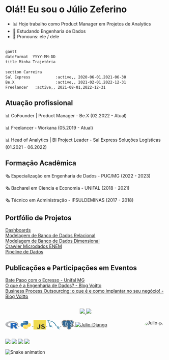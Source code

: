 # Olá!! Eu sou o Júlio Zeferino


- 📊 Hoje trabalho como Product Manager em Projetos de Analytics
- 🌱 Estudando Engenharia de Dados
- 👦 Pronouns: ele / dele

```mermaid

gantt
dateFormat  YYYY-MM-DD
title Minha Trajetória

section Carreira
Sal Express           :active,, 2020-06-01,2021-06-30
Be.X                  :active,, 2021-02-01,2022-12-31
Freelancer   :active,, 2021-08-01,2022-12-31

```

  
## Atuação profissional
  
📊 CoFounder | Product Manager - Be.X (02.2022 - Atual) 

📊 Freelancer - Workana (05.2019 - Atual) 
 
 
📊 Head of Analytics | BI Project Leader - Sal Express Soluções Logísticas (01.2021 - 06.2022)

  
## Formação Acadêmica
  
:newspaper_roll: Especialização em Engenharia de Dados - PUC/MG (2022 - 2023)

:newspaper_roll: Bacharel em Ciencia e Economia - UNIFAL (2018 - 2021)

:newspaper_roll: Técnico em Administração - IFSULDEMINAS (2017 - 2018)   

## Portfólio de Projetos
[Dashboards](https://github.com/julioszeferino/dashboards)  
[Modelagem de Banco de Dados Relacional](https://github.com/julioszeferino/banco_dados_relacional)  
[Modelagem de Banco de Dados Dimensional](https://github.com/julioszeferino/banco_dados_dimensional)  
[Crawler Microdados ENEM](https://github.com/julioszeferino/crawler_enem)  
[Pipeline de Dados]()  

## Publicações e Participações em Eventos

[Bate Papo com o Egresso - Unifal MG](https://www.youtube.com/watch?v=YG-65-kyqNA)  
[O que é a Engenharia de Dados? - Blog Voitto](https://voitto.com.br/blog/artigo/o-que-e-engenharia-de-dados)  
[Business Process Outsourcing: o que é e como implantar no seu negócio! - Blog Voitto](https://voitto.com.br/blog/artigo/bpo)


##

<div align="center">
  <a href="https://github.com/julioszeferino">
  <img height="150em" src="https://github-readme-stats.vercel.app/api?username=julioszeferino&show_icons=true&theme=merko&include_all_commits=true&count_private=true"/>
  <img height="150em" src="https://github-readme-stats.vercel.app/api/top-langs/?username=julioszeferino&layout=compact&langs_count=7&theme=merko"/>
</div>
<div style="display: inline_block"><br>
  <img align="center" alt="Julio-R" height="30" width="40" src="https://raw.githubusercontent.com/devicons/devicon/master/icons/r/r-original.svg">
  <img align="center" alt="Julio-Python" height="30" width="40" src="https://raw.githubusercontent.com/devicons/devicon/master/icons/python/python-original.svg">
  <img align="center" alt="Julio-JavaScript" height="30" width="40" src="https://raw.githubusercontent.com/devicons/devicon/master/icons/javascript/javascript-original.svg">
  <img align="center" alt="Julio-JavaScript" height="30" width="40" src="https://raw.githubusercontent.com/devicons/devicon/master/icons/mysql/mysql-original.svg">
  <img align="center" alt="Julio-JavaScript" height="30" width="40" src="https://raw.githubusercontent.com/devicons/devicon/master/icons/postgresql/postgresql-original.svg">
  <img align="center" alt="Julio-Django" height="30" width="40" 
src="https://cdn.jsdelivr.net/gh/devicons/devicon/icons/django/django-plain.svg">
  <img align="right" alt="Julio-pic" height="150" style="border-radius:50px;" src="https://i.imgur.com/MP8GheZ.jpg">
</div>
  
  ##
 
<div> 
  <a href="https://www.youtube.com/channel/UCEd-J_YE0MQRxJkWXE98zpA" target="_blank"><img src="https://img.shields.io/badge/YouTube-FF0000?style=for-the-badge&logo=youtube&logoColor=white" target="_blank"></a>
  <a href="https://www.instagram.com/julioszeferino/" target="_blank"><img src="https://img.shields.io/badge/-Instagram-%23E4405F?style=for-the-badge&logo=instagram&logoColor=white" target="_blank"></a>
  <a href = "mailto:julioszeferino@gmail.com"><img src="https://img.shields.io/badge/-Gmail-%23333?style=for-the-badge&logo=gmail&logoColor=white" target="_blank"></a>
  <a href="https://www.linkedin.com/in/julioszeferino/" target="_blank"><img src="https://img.shields.io/badge/-LinkedIn-%230077B5?style=for-the-badge&logo=linkedin&logoColor=white" target="_blank"></a> 
 
  ![Snake animation](https://github.com/julioszeferino/julioszeferino/blob/output/github-contribution-grid-snake.svg) 
</div>  
